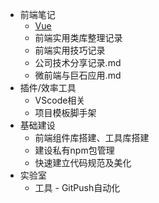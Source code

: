 * 前端笔记
    * [Vue](articles/notes-record/vue.md)
    * 前端实用类库整理记录
    * 前端实用技巧记录
    * 公司技术分享记录.md
    * 微前端与巨石应用.md
* 插件/效率工具
    * VScode相关
    * 项目模板脚手架
* 基础建设
    * 前端组件库搭建、工具库搭建
    * 建设私有npm包管理
    * 快速建立代码规范及美化
* 实验室
    * 工具 - GitPush自动化
